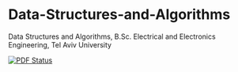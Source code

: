 # Data-Structures-and-Algorithms
Data Structures and Algorithms, B.Sc. Electrical and Electronics Engineering, Tel Aviv University

[![PDF Status](https://www.sharelatex.com/github/repos/aakashjog/Data-Structures-and-Algorithms/builds/latest/badge.svg)](https://www.sharelatex.com/github/repos/aakashjog/Data-Structures-and-Algorithms/builds/latest/output.pdf)
